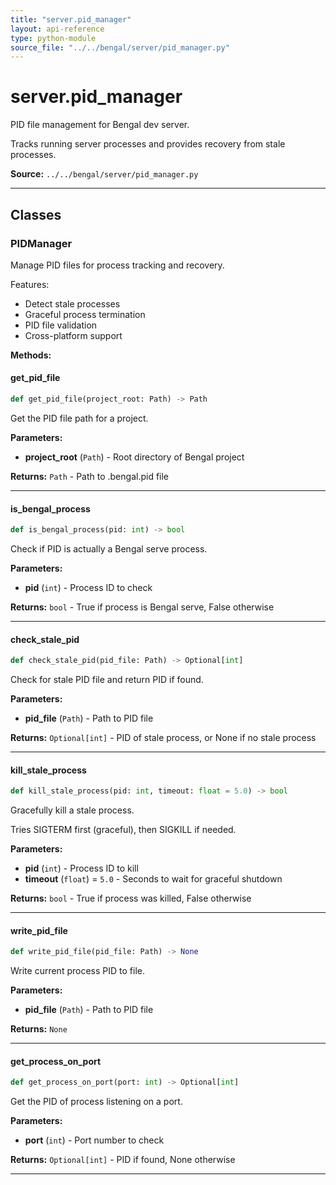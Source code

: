 ```yaml
---
title: "server.pid_manager"
layout: api-reference
type: python-module
source_file: "../../bengal/server/pid_manager.py"
---
```


# server.pid_manager

PID file management for Bengal dev server.

Tracks running server processes and provides recovery from stale processes.

**Source:** `../../bengal/server/pid_manager.py`

---

## Classes

### PIDManager


Manage PID files for process tracking and recovery.

Features:
- Detect stale processes
- Graceful process termination
- PID file validation
- Cross-platform support




**Methods:**

#### get_pid_file

```python
def get_pid_file(project_root: Path) -> Path
```

Get the PID file path for a project.

**Parameters:**

- **project_root** (`Path`) - Root directory of Bengal project

**Returns:** `Path` - Path to .bengal.pid file






---
#### is_bengal_process

```python
def is_bengal_process(pid: int) -> bool
```

Check if PID is actually a Bengal serve process.

**Parameters:**

- **pid** (`int`) - Process ID to check

**Returns:** `bool` - True if process is Bengal serve, False otherwise






---
#### check_stale_pid

```python
def check_stale_pid(pid_file: Path) -> Optional[int]
```

Check for stale PID file and return PID if found.

**Parameters:**

- **pid_file** (`Path`) - Path to PID file

**Returns:** `Optional[int]` - PID of stale process, or None if no stale process






---
#### kill_stale_process

```python
def kill_stale_process(pid: int, timeout: float = 5.0) -> bool
```

Gracefully kill a stale process.

Tries SIGTERM first (graceful), then SIGKILL if needed.

**Parameters:**

- **pid** (`int`) - Process ID to kill
- **timeout** (`float`) = `5.0` - Seconds to wait for graceful shutdown

**Returns:** `bool` - True if process was killed, False otherwise






---
#### write_pid_file

```python
def write_pid_file(pid_file: Path) -> None
```

Write current process PID to file.

**Parameters:**

- **pid_file** (`Path`) - Path to PID file

**Returns:** `None`






---
#### get_process_on_port

```python
def get_process_on_port(port: int) -> Optional[int]
```

Get the PID of process listening on a port.

**Parameters:**

- **port** (`int`) - Port number to check

**Returns:** `Optional[int]` - PID if found, None otherwise






---


